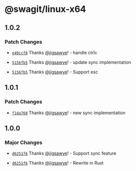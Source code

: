 # @swagit/linux-x64

## 1.0.2

### Patch Changes

- [`e49ccf8`](https://github.com/jigsawye/swagit/commit/e49ccf8b5574728e8c3ef2033a8b37c13fcfbb37) Thanks [@jigsawye](https://github.com/jigsawye)! - handle ctrlc

- [`5156fb5`](https://github.com/jigsawye/swagit/commit/5156fb5f8f68cd756ba4867fc247643584e79649) Thanks [@jigsawye](https://github.com/jigsawye)! - update sync implementation

- [`5156fb5`](https://github.com/jigsawye/swagit/commit/5156fb5f8f68cd756ba4867fc247643584e79649) Thanks [@jigsawye](https://github.com/jigsawye)! - Support esc

## 1.0.1

### Patch Changes

- [`f1da768`](https://github.com/jigsawye/swagit/commit/f1da76825e0d8aefa92ec6b4d45904143d662bc8) Thanks [@jigsawye](https://github.com/jigsawye)! - new sync implementation

## 1.0.0

### Major Changes

- [`d6251f6`](https://github.com/jigsawye/swagit/commit/d6251f6c132419d797b7add2ade3d6420f480f42) Thanks [@jigsawye](https://github.com/jigsawye)! - Support sync feature

- [`d6251f6`](https://github.com/jigsawye/swagit/commit/d6251f6c132419d797b7add2ade3d6420f480f42) Thanks [@jigsawye](https://github.com/jigsawye)! - Rewrite in Rust
